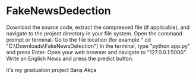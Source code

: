 # FakeNewsDedection
Download the source code, extract the compressed file (if applicable), and navigate to the project directory in your file system.
Open the command prompt or terminal.
Go to the file location (for example " cd "C:\Downloads\FakeNewsDetection")
In the terminal, type "python app.py" and press Enter.
Open your web browser and navigate to "127.0.0.1:5000".
Write an English News and press the predict button.

it's my graduation project
Barış Akça
